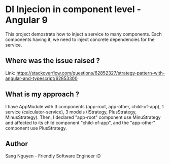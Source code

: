 # DI Injecion in component level - Angular 9

This project demostrate how to inject a service to many components. Each components having it, we need to inject concrete dependencies for the service.

## Where was the issue raised ?
Link: https://stackoverflow.com/questions/62852327/strategy-pattern-with-angular-and-typescript/62853300

## What is my approach ?
I have AppModule with 3 components (app-root, app-other, child-of-app), 1 service (calculator-service), 3 models (IStrategy, PlusStrategy, MinusStrategy). Then, I declared "app-root" component use MinuStrategy and affected to its child component "child-of-app", and the "app-other" component use PlusStrategy.

## Author
Sang Nguyen - Friendly Software Engineer :D
